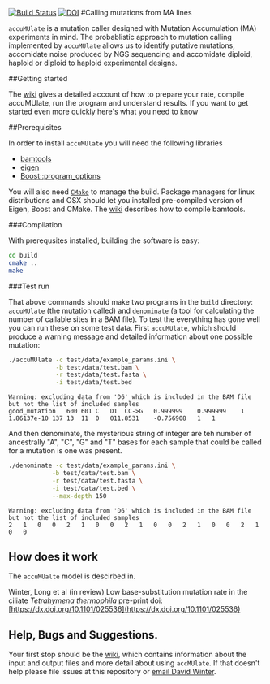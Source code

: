 [![Build Status](https://travis-ci.org/dwinter/accuMUlate.svg?branch=master)](https://travis-ci.org/dwinter/accuMUlate)
[![DOI](https://zenodo.org/badge/doi/10.5281/zenodo.19942.svg)](http://dx.doi.org/10.5281/zenodo.19942)
#Calling mutations from MA lines

`accuMUlate` is a mutation caller designed with Mutation Accumulation (MA)
experiments in mind. The probablistic approach to mutation calling implemented by 
`accuMUlate` allows us to identify putative mutations, accomidate noise produced
by NGS sequencing and accomidate diploid, haploid or diploid to haploid
experimental designs.


##Getting started

The [wiki](https://github.com/dwinter/accuMUlate/wiki) gives a detailed account
of how to prepare your rate, compile accuMUlate, run the program and understand
results. If you want to get started even more quickly here's what you need to
know

##Prerequisites 

In order to install `accuMUlate` you will need the following libraries

* [bamtools](https://github.com/pezmaster31/bamtools)
* [eigen](http://eigen.tuxfamily.org/index.php?title=Main_Page)
* [Boost::program_options](http://www.boost.org/doc/libs/1_55_0/doc/html/program_options.html)

You will also need [`CMake`](https://cmake.org/) to manage the build. Package
managers for linux distributions and OSX  should let you installed pre-compiled
version of Eigen, Boost and CMake. The [wiki](https://github.com/dwinter/accuMUlate/wiki) 
describes how to compile bamtools.

###Compilation

With prerequsites installed, building the software is easy:

```sh
cd build
cmake ..
make
```

###Test run

That above commands should make two programs in the `build` directory:
`accuMUlate` (the mutation called) and `denominate` (a tool for calculating the
number of callable sites in a BAM file). To test the everything has gone well
you can run these on some test data. First `accuMUlate`, which should produce
a warning message and detailed information about one possible mutation:


```sh
./accuMUlate -c test/data/example_params.ini \
             -b test/data/test.bam \
             -r test/data/test.fasta \
             -i test/data/test.bed 
```

```
Warning: excluding data from 'D6' which is included in the BAM file but not the list of included samples
good_mutation	600	601	C	D1	CC->G	0.999999	0.999999	1	1.86137e-10	137	13	11	0	011.8531	-0.756908	1	1	
```

And then denominate, the mysterious string of integer are teh number of
ancestrally "A", "C", "G" and "T" bases for each sample that could be called for
a mutation is one was present.

```sh
./denominate -c test/data/example_params.ini \
            -b test/data/test.bam \
            -r test/data/test.fasta \
            -i test/data/test.bed \
            --max-depth 150
```

```
Warning: excluding data from 'D6' which is included in the BAM file but not the list of included samples
2	1	0	0	2	1	0	0	2	1	0	0	2	1	0	0	2	1	0   0	
```

## How does it work

The `accuMUalte` model is descirbed in. 

Winter, Long et al (in review) Low base-substitution mutation rate in the ciliate _Tetrahymena thermophila_
pre-print doi:[https://dx.doi.org/10.1101/025536](https://dx.doi.org/10.1101/025536)

   

## Help, Bugs  and Suggestions.

Your first stop should be the [wiki](https://github.com/dwinter/accuMUlate/wiki), 
which contains information about the input and output files and more detail
about using `accMUlate`. If that doesn't help please file issues at this
repository or [email David Winter](mailto:david.winter@gmail.com).
